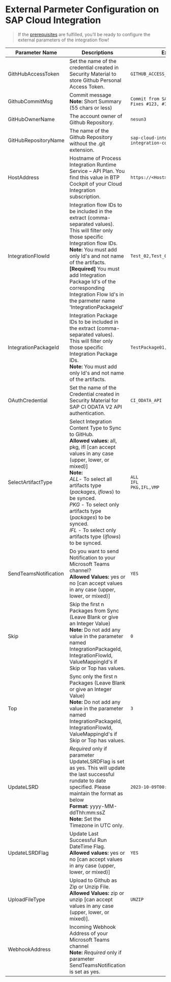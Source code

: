# External Parmeter Configuration on SAP Cloud Integration
>If the [prerequisites](https://github.com/nesun3/ci-cd-sap-cloud-integration/tree/main/.config#prerequisite) are fulfilled, you’ll be ready to configure the external parameters of the integration flow!

| Parameter Name        | Descriptions                                                                                                                                                                                                                                                                                                                                                                       | Example                                                          | Required |
|-----------------------|------------------------------------------------------------------------------------------------------------------------------------------------------------------------------------------------------------------------------------------------------------------------------------------------------------------------------------------------------------------------------------|------------------------------------------------------------------|----------|
| GithHubAccessToken    | Set the name of the credential created in Security Material to store Github Personal Access Token.                                                                                                                                                                                                                                                                                 | `GITHUB_ACCESS_TOKEN`                                            | YES      |
| GithubCommitMsg       | Commit message <br>**Note:** Short Summary (55 chars or less)                                                                                                                                                                                                                                                                                                                      | `Commit from SAP CI Package` <br> `Fixes #123, #124`             | YES      |
| GitHubOwnerName       | The account owner of Github Repository.                                                                                                                                                                                                                                                                                                                                            | `nesun3`                                                         | YES      |
| GitHubRepositoryName  | The name of the Github Repository without the .git extension.                                                                                                                                                                                                                                                                                                                      | `sap-cloud-integration-artifacts` <br>`integration-content-repo` | YES      |
| HostAddress           | Hostname of Process Integration Runtime Service  – API Plan. You find this value in BTP Cockpit of your Cloud Integration subscription.                                                                                                                                                                                                                                            | `https://<Host>.hana.ondemand.com`                               | YES      |
| IntegrationFlowId     | Integration flow IDs to be included in the extract (comma-separated values). This will filter only those specific Integration flow IDs. <br>**Note:** You must add only Id's and not name of the artifacts. <br>**[Required]** You must add Integration Package Id's of the corresponding Integration Flow Id's  in the parmeter name 'IntegrationPackageId'                       | `Test_02,Test_03,Test_04`                                        |          |
| IntegrationPackageId  | Integration Package IDs to be included in the extract (comma-separated values). This will filter only those specific Integration Package IDs.<br> **Note:** You must add only Id's and not name of the artifacts.                                                                                                                                                                  | `TestPackage01,TestPackage04`                                    |          |
| OAuthCredential       | Set the name of the Credential created in Security Material for SAP CI ODATA V2 API authentication.                                                                                                                                                                                                                                                                                | `CI_ODATA_API`                                                   | YES      |
| SelectArtifactType    | Select Integration Content Type to Sync to GitHub. <br>**Allowed values:** all, pkg, ifl [can accept values in any case (upper, lower, or mixed)] <br>**Note:** <br>*ALL*- To select all artifacts type (*packages, iflows*) to be synced.<br> *PKG* - To select only artifacts type (*packages*) to be synced.<br> *IFL* - To select only artifacts type (*iflows*) to be synced. | `ALL`<br>`IFL`<br>`PKG,IFL,VMP`                                  | YES      |
| SendTeamsNotification | Do you want to send Notification to your Microsoft Teams channel?  <br>**Allowed Values:** yes or no  [can accept values in any case (upper, lower, or mixed)]                                                                                                                                                                                                                     | `YES`                                                            |          |
| Skip                  | Skip the first n Packages from Sync (Leave Blank or give an Integer Value) <br>**Note:** Do not add any value in the parameter named IntegrationPackageId, IntegrationFlowId, ValueMappingId's if Skip or Top has values.                                                                                                                                                          | `0`                                                              |          |
| Top                   | Sync only the first n Packages (Leave Blank or give an Integer Value) <br>**Note:** Do not add any value in the parameter named IntegrationPackageId, IntegrationFlowId, ValueMappingId's if Skip or Top has values.                                                                                                                                                               | `3`                                                              |          |
| UpdateLSRD            | *Required* only if parameter UpdateLSRDFlag is set as yes. This will update the last successful rundate to date specified. Please maintain the format as below<br>**Format:** yyyy-MM-ddThh:mm:ssZ <br>**Note:** Set the Timezone in UTC only.                                                                                                                                     | `2023-10-09T00:00:00Z`                                           |          |
| UpdateLSRDFlag        | Update Last Successful Run DateTime Flag. <br>**Allowed values:** yes or no [can accept values in any case (upper, lower, or mixed)]                                                                                                                                                                                                                                               | `YES`                                                            |          |
| UploadFileType        | Upload to Github as Zip or Unzip File. <br>**Allowed Values:** zip or unzip [can accept values in any case (upper, lower, or mixed)].                                                                                                                                                                                                                                              | `UNZIP`                                                          | YES      |
| WebhookAddress        | Incoming Webhook Address of your Microsoft Teams channel <br>**Note:** *Required* only if parameter SendTeamsNotification is set as yes.                                                                                                                                                                                                                                           |                                                                  |          |
